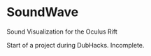 # SoundWave
Sound Visualization for the Oculus Rift

Start of a project during DubHacks. 
Incomplete. 
